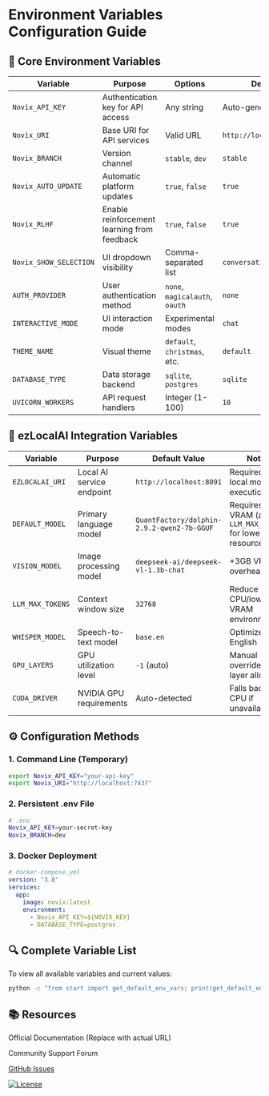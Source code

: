 # Environment Variables Configuration Guide

## 📌 Core Environment Variables

| Variable               | Purpose                                                                 | Options                          | Default                          |
|------------------------|-------------------------------------------------------------------------|----------------------------------|----------------------------------|
| `Novix_API_KEY`        | Authentication key for API access                                      | Any string                       | Auto-generated                   |
| `Novix_URI`            | Base URI for API services                                              | Valid URL                        | `http://localhost:7437`         |
| `Novix_BRANCH`         | Version channel                                                        | `stable`, `dev`                  | `stable`                         |
| `Novix_AUTO_UPDATE`    | Automatic platform updates                                             | `true`, `false`                  | `true`                           |
| `Novix_RLHF`           | Enable reinforcement learning from feedback                            | `true`, `false`                  | `true`                           |
| `Novix_SHOW_SELECTION` | UI dropdown visibility                                                 | Comma-separated list             | `conversation,agent`            |
| `AUTH_PROVIDER`        | User authentication method                                             | `none`, `magicalauth`, `oauth`   | `none`                           |
| `INTERACTIVE_MODE`     | UI interaction mode                                                    | Experimental modes               | `chat`                           |
| `THEME_NAME`           | Visual theme                                                           | `default`, `christmas`, etc.     | `default`                        |
| `DATABASE_TYPE`        | Data storage backend                                                   | `sqlite`, `postgres`             | `sqlite`                         |
| `UVICORN_WORKERS`      | API request handlers                                                   | Integer (1-100)                  | `10`                             |

## 🤖 ezLocalAI Integration Variables

| Variable            | Purpose                                   | Default Value                              | Notes                                                                 |
|---------------------|-------------------------------------------|--------------------------------------------|-----------------------------------------------------------------------|
| `EZLOCALAI_URI`     | Local AI service endpoint                 | `http://localhost:8091`                   | Required for local model execution                                    |
| `DEFAULT_MODEL`     | Primary language model                    | `QuantFactory/dolphin-2.9.2-qwen2-7b-GGUF`| Requires 9GB VRAM (adjust `LLM_MAX_TOKENS` for lower resources)       |
| `VISION_MODEL`      | Image processing model                    | `deepseek-ai/deepseek-vl-1.3b-chat`       | +3GB VRAM overhead                                                    |
| `LLM_MAX_TOKENS`    | Context window size                       | `32768`                                   | Reduce for CPU/low VRAM environments                                 |
| `WHISPER_MODEL`     | Speech-to-text model                      | `base.en`                                 | Optimized for English                                                 |
| `GPU_LAYERS`        | GPU utilization level                     | `-1` (auto)                               | Manual override for layer allocation                                 |
| `CUDA_DRIVER`       | NVIDIA GPU requirements                   | Auto-detected                             | Falls back to CPU if unavailable                                     |

## ⚙️ Configuration Methods

### 1. Command Line (Temporary)
```bash
export Novix_API_KEY="your-api-key"
export Novix_URI="http://localhost:7437"
```
### 2. Persistent .env File
```bash
# .env
Novix_API_KEY=your-secret-key
Novix_BRANCH=dev
```
### 3. Docker Deployment
```yaml
# docker-compose.yml
version: "3.8"
services:
  app:
    image: novix:latest
    environment:
      - Novix_API_KEY=${NOVIX_KEY}
      - DATABASE_TYPE=postgres
```
## 🔍 Complete Variable List
To view all available variables and current values:

```bash
python -c "from start import get_default_env_vars; print(get_default_env_vars())"
```
## 📚 Resources
Official Documentation (Replace with actual URL)

Community Support Forum

[GitHub Issues](https://github.com/ainovix/novix/issues)

[![License](https://img.shields.io/badge/License-MIT-green.svg)](https://opensource.org/licenses/MIT)
